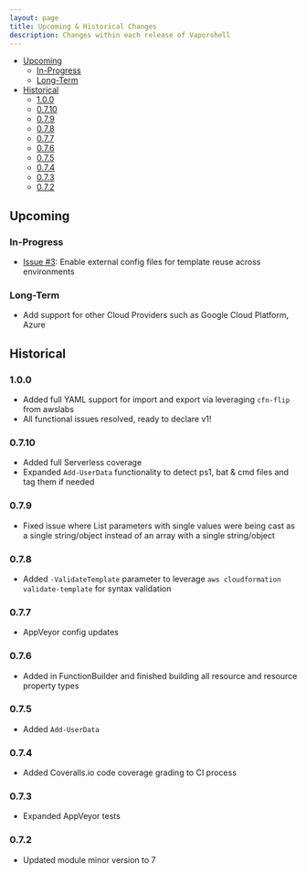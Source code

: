 ```yaml
---
layout: page 
title: Upcoming & Historical Changes
description: Changes within each release of Vaporshell
---
```

<!-- TOC -->

- [Upcoming](#upcoming)
    - [In-Progress](#in-progress)
    - [Long-Term](#long-term)
- [Historical](#historical)
    - [1.0.0](#100)
    - [0.7.10](#0710)
    - [0.7.9](#079)
    - [0.7.8](#078)
    - [0.7.7](#077)
    - [0.7.6](#076)
    - [0.7.5](#075)
    - [0.7.4](#074)
    - [0.7.3](#073)
    - [0.7.2](#072)

<!-- /TOC -->


## Upcoming

### In-Progress

- [Issue #3](https://github.com/scrthq/Vaporshell/issues/3): Enable external config files for template reuse across environments

### Long-Term

- Add support for other Cloud Providers such as Google Cloud Platform, Azure

## Historical

### 1.0.0

- Added full YAML support for import and export via leveraging `cfn-flip` from awslabs
- All functional issues resolved, ready to declare v1!
### 0.7.10

- Added full Serverless coverage
- Expanded `Add-UserData` functionality to detect ps1, bat & cmd files and tag them if needed


### 0.7.9

- Fixed issue where List parameters with single values were being cast as a single string/object instead of an array with a single string/object


### 0.7.8

- Added `-ValidateTemplate` parameter to leverage `aws cloudformation validate-template` for syntax validation

### 0.7.7

- AppVeyor config updates


### 0.7.6 

- Added in FunctionBuilder and finished building all resource and resource property types


### 0.7.5 

- Added `Add-UserData`


### 0.7.4 

- Added Coveralls.io code coverage grading to CI process


### 0.7.3

- Expanded AppVeyor tests


### 0.7.2

- Updated module minor version to 7
